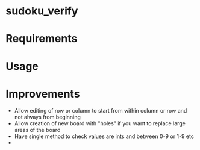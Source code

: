 # sudoku_verify

# Requirements

# Usage




# Improvements
- Allow editing of row or column to start from within column or row and not always from beginning
- Allow creation of new board with "holes" if you want to replace large areas of the board
- Have single method to check values are ints and between 0-9 or 1-9 etc
- 